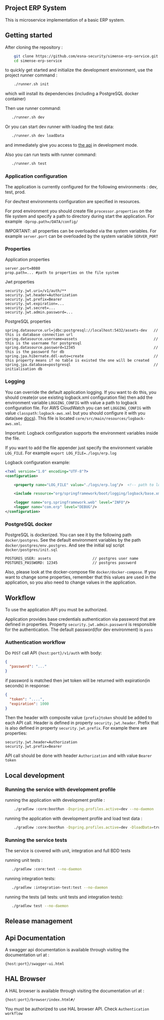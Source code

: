 ## Project ERP System

This is microservice implementation of a basic ERP system. 

## Getting started

After cloning the repository :

```bash
    git clone https://github.com/esna-security/simense-erp-service.git
    cd simense-erp-service
```

to quickly get started and initialize the development environment, use the project runner command :

```bash
    ./runner.sh init 
```

which will install its dependencies (including a PostgreSQL docker container)

Then use runner command:
```bash
   ./runner.sh dev
```
Or you can start dev runner with loading the test data:
```bash
   ./runner.sh dev loadData
```
and immediately give you access to [the api](http://localhost:8080/swagger-ui.html) in development mode.

Also you can run tests with runner command:
```bash
   ./runner.sh test
```

### Application configuration 

The application is currently configured for the following environments : dev, test, prod. 

For dev/test environments configuration are specified in resources.

For prod environment you should create file `processor.properties` on the file system and specify a path to directory during start the application.
For example `-Dprop.path=/DATA/config/`

IMPORTANT: all properties can be overloaded via the system variables. For example `server.port` can be overloaded by the system variable `SERVER_PORT`

### Properties
Application properties
```properties
server.port=8080
prop.path=... #path to properties on the file system
```

Jwt properties
```properties
security.jwt.uri=/v1/auth/**
security.jwt.header=Authorization
security.jwt.prefix=Bearer 
security.jwt.expiration=...
security.jwt.secret=...
security.jwt.admin.password=...
```

PostgreSQL properties
```properties
spring.datasource.url=jdbc:postgresql://localhost:5432/assets-dev   // this is database connection url
spring.datasource.username=assets                                   // this is the username for postgresql
spring.datasource.password=12345                                    // this is the password for db
spring.jpa.hibernate.ddl-auto=create                                // this property means if no table is existed the one will be created
spring.jpa.database=postgresql                                      // initialisation db
``` 

### Logging

You can override the default application logging. If you want to do this, you should create(or use existing logback.xml configuration file)
then add the environment variable `LOGGING_CONFIG` with value a path to logback configuration file.
For AWS CloudWatch you can set `LOGGING_CONFIG` with value `classpath:logback-aws.xml` but you should configure it with you data(see [docs](https://github.com/j256/cloudwatch-logback-appender)).
This file is located `core/src/main/resources/logback-aws.xml`. 

Important: Logback configuration supports the environment variables inside the file.

If you want to add the file appender just specify the environment variable `LOG_FILE`. For example `export LOG_FILE=./logs/erp.log`

Logback configuration example:
```xml
<?xml version="1.0" encoding="UTF-8"?>
<configuration>

    <property name="LOG_FILE" value="./logs/erp.log"/>  <!-- path to log file-->

    <include resource="org/springframework/boot/logging/logback/base.xml"/> <!-- base spring logback configuration CONSOLE/FILE appender-->

    <logger name="org.springframework.web" level="INFO"/>
    <logger name="com.erp" level="DEBUG"/>
</configuration>
```

### PostgreSQL docker
PostgreSQL is dockerized. You can see it by the following path `docker/postgres`. 
See the default environment variables by the path `docker/postgres/env.postgres`. 
And see the initial sql script `docker/postgres/init.sql`
```
POSTGRES_USER: assets                   // postgres user name
POSTGRES_PASSWORD: 12345                // postgres password
```
Also, please look at the docker-compose file `docker/docker-compose`.
If you want to change some properties, remember that this values are used in the application, 
so you also need to change values in the application.

## Workflow
To use the application API you must be authorized.

Application provides base credentials authentication via password that are defined in properties. 
Property `security.jwt.admin.password` is responsible for the authentication. The default password(for dev environment) is `pass`
 
### Authentication workflow
Do `POST` call API `{host:port}/v1/auth` with body:
```json
{
  "password": "..."
}
```
if password is matched then jwt token will be returned with expiration(in seconds) in response:
```json
{
  "token": "....",
  "expiration": 1000
}
```
Then the header with composite value `{prefix}token` should be added to each API call. Header is defined in property `security.jwt.header`. 
Prefix that is also defined in property `security.jwt.prefix`.
For example there are properties:
```properties
security.jwt.header=Authorization
security.jwt.prefix=Bearer 
``` 
API call should be done with header `Authorization` and with value `Bearer token`

##  Local development

### Running the service with development profile   

running the application with development profile :
```bash
    ./gradlew :core:bootRun -Dspring.profiles.active=dev --no-daemon
```
running the application with development profile and load test data :
```bash
    ./gradlew :core:bootRun -Dspring.profiles.active=dev -DloadData=true --no-daemon
```

### Running the service tests  

The service is covered with unit, integration and full BDD tests

running unit tests :

```bash
   ./gradlew :core:test --no-daemon
```

running integration tests:

```bash
   ./gradlew :integration-test:test --no-daemon
```

running the tests (all tests: unit tests and integration tests):

```bash
   ./gradlew test --no-daemon
```

## Release management  


## Api Documentation  

A swagger api documentation is available through visiting the documentation url at :

    {host:port}/swagger-ui.html 

## HAL Browser  

A HAL browser is available through visiting the documentation url at :
```
{host:port}/browser/index.html#/
```
You must be authorized to use HAL browser API. Check `Authentication workflow`